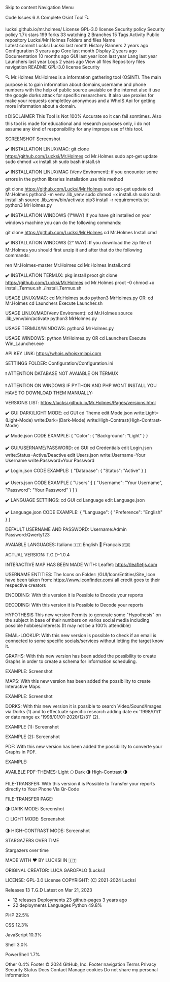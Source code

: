 Skip to content
Navigation Menu

Code
Issues
6
A Complete Osint Tool 🔍

lucksi.github.io/mr.holmes/
License
 GPL-3.0 license
Security policy
 Security policy
 1.7k stars
 199 forks
 33 watching
 2 Branches
 15 Tags
 Activity
Public repository
Lucksi/Mr.Holmes
Folders and files
Name	
Latest commit
Lucksi
Lucksi
last month
History
Banners
2 years ago
Configuration
3 years ago
Core
last month
Display
2 years ago
Documentation
10 months ago
GUI
last year
Icon
last year
Lang
last year
Launchers
last year
Logs
2 years ago
View all files
Repository files navigation
README
GPL-3.0 license
Security


      

🔍 Mr.Holmes
Mr.Holmes is a information gathering tool (OSINT). The main purpose is to gain information about domains,username and phone numbers with the help of public source avaiable on the internet also it use the google dorks attack for specific researchers. It also use proxies for make your requests completley anonymous and a WhoIS Api for getting more information about a domain.

❗ DISCLAIMER
This Tool is Not 100% Accurate so it can fail somtimes. Also this tool is made for educational and research purposes only, i do not assume any kind of responsibility for any imprope use of this tool.

SCREENSHOT
Screenshot





✔️ INSTALLATION LINUX/MAC:
git clone https://github.com/Lucksi/Mr.Holmes
cd Mr.Holmes
sudo apt-get update
sudo chmod +x install.sh
sudo bash install.sh

✔️ INSTALLATION LINUX/MAC (Venv Enviroment):
if you encounter some errors in the python libraries installation use this method

git clone https://github.com/Lucksi/Mr.Holmes
sudo apt-get update
cd Mr.Holmes
python3 -m venv .lib_venv
sudo chmod +x install.sh
sudo bash install.sh
source .lib_venv/bin/activate
pip3 install -r requirements.txt
python3 MrHolmes.py

✔️ INSTALLATION WINDOWS (1°WAY)
If you have git installed on your windows machine you can do the following commands:

git clone https://github.com/Lucksi/Mr.Holmes
cd Mr.Holmes
Install.cmd

✔️ INSTALLATION WINDOWS (2° WAY):
If you download the zip file of Mr.Holmes you should first unzip it and after that do the following commands:

ren Mr.Holmes-master Mr.Holmes
cd Mr.Holmes
Install.cmd

✔️ INSTALLATION TERMUX:
pkg install proot
git clone https://github.com/Lucksi/Mr.Holmes
cd Mr.Holmes
proot -0 chmod +x install_Termux.sh
./install_Termux.sh

USAGE LINUX/MAC:
cd Mr.Holmes
sudo python3 MrHolmes.py
OR:
cd Mr.Holmes
cd Launchers
Execute Launcher.sh

USAGE LINUX/MAC(Venv Enviroment):
cd Mr.Holmes
source .lib_venv/bin/activate
python3 MrHolmes.py

USAGE TERMUX/WINDOWS:
python3 MrHolmes.py

USAGE WINDOWS:
python MrHolmes.py
OR
cd Launchers
Execute Win_Launcher.exe

API KEY LINK:
https://whois.whoisxmlapi.com

SETTINGS FOLDER:
Configuration/Configuration.ini

❗ ATTENTION
DATABASE NOT AVAIABLE ON TERMUX

❗ ATTENTION ON WINDOWS
IF PYTHON AND PHP WONT INSTALL YOU HAVE TO DOWNLOAD THEM MANUALLY:


VERSIONS LIST:
https://lucksi.github.io/Mr.Holmes/Pages/versions.html

✔️ GUI DARK/LIGHT MODE:
cd GUI
cd Theme
edit Mode.json
write:Light=(Light-Mode)
write:Dark=(Dark-Mode) 
write:High-Contrast(High-Contrast-Mode)

✔️ Mode.json CODE EXAMPLE:
{
    "Color": {
        "Background": "Light"
    }
}

✔️ GUI/USERNAME/PASSWORD:
cd GUI
cd Credentials
edit Login.json
write:Status=Active/Deactive
edit Users.json
write:Username=Your Username
write:Password=Your Password

✔️ Login.json CODE EXAMPLE:
{
    "Database": {
        "Status": "Active"
    }
}

✔️ Users.json CODE EXAMPLE
{
    "Users":[
        {
            "Username": "Your Username",
            "Password": "Your Password"
        }
    ]
}

✔️ LANGUAGE SETTINGS:
cd GUI
cd Language
edit Language.json

✔️ Language.json CODE EXAMPLE:
{
    "Language": {
        "Preference": "English"
    }
}

DEFAULT USERNAME AND PASSWORD:
Username:Admin
Password:Qwerty123

AVAIABLE LANGUAGES:
Italiano 🇮🇹 
English 🏴󠁧󠁢󠁥󠁮󠁧󠁿
Français 🇫🇷

ACTUAL VERSION:
T.G.D-1.0.4

INTERACTIVE MAP HAS BEEN MADE WITH:
Leaflet: https://leafletjs.com


USERNAME ENTITIES:
The Icons on Folder: /GUI/Icon/Entities/Site_Icon have been taken from: https://www.iconfinder.com/ all credit goes to their respective creators


ENCODING:
With this version it is Possible to Encode your reports


DECODING:
With this version it is Possible to Decode your reports


HYPOTHESIS
This new version Permits to generate some "Hypothesis" on the subject in base of their numbers on varios social media including possible hobbies/interests (It may not be a 100% attendible)


EMAIL-LOOKUP:
With this new version is possible to check if an email is connected to some specific socials/services without letting the target know it.


GRAPHS:
With this new version has been added the possibility to create Graphs in order to create a schema for information scheduling.


EXAMPLE:
Screenshot


MAPS:
With this new version has been added the possibility to create Interactive Maps.


EXAMPLE:
Screenshot


DORKS:
With this new version it is possible to search Video/Sound/Images via Dorks (1) and to effectuate specific research adding date ex '1998/01/1' or date range ex '1998/01/01-2020/12/31' (2).


EXAMPLE (1):
Screenshot


EXAMPLE (2):
Screenshot


PDF:
With this new version has been added the possibility to converte your Graphs in PDF.


EXAMPLE:



AVAILBLE PDF-THEMES:
Light 🌕
Dark 🌗
High-Contrast 🌗

FILE-TRANSFER:
With this version it is Possible to Transfer your reports directly to Your Phone Via Qr-Code


FILE-TRANSFER PAGE:



🌗 DARK MODE:
Screenshot





🌕 LIGHT MODE:
Screenshot





🌗 HIGH-CONTRAST MODE:
Screenshot





STARGAZERS OVER TIME

Stargazers over time


MADE WITH ❤️ BY LUCKSI IN 🇮🇹

ORIGINAL CREATOR: LUCA GAROFALO (Lucksi)

LICENSE: GPL-3.0 License
COPYRIGHT: (C) 2021-2024 Lucksi

Releases 13
T.G.D
Latest
on Mar 21, 2023
+ 12 releases
Deployments
23
 github-pages 3 years ago
+ 22 deployments
Languages
Python
49.8%
 
PHP
22.5%
 
CSS
12.3%
 
JavaScript
10.3%
 
Shell
3.0%
 
PowerShell
1.7%
 
Other
0.4%
Footer
© 2024 GitHub, Inc.
Footer navigation
Terms
Privacy
Security
Status
Docs
Contact
Manage cookies
Do not share my personal information
